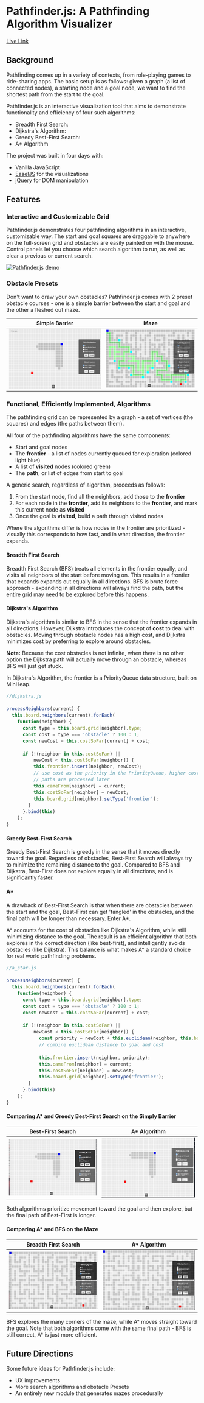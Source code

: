 # Pathfinder.js: A Pathfinding Algorithm Visualizer

[Live Link](https://ndshal.github.io/pathfinder.js)

## Background
Pathfinding comes up in a variety of contexts, from role-playing games to ride-sharing apps.
The basic setup is as follows: given a graph (a list of connected nodes), a
starting node and a goal node, we want to find the shortest path from the start
to the goal.

Pathfinder.js is an interactive visualization tool that aims to demonstrate
functionality and efficiency of four such algorithms:
  * Breadth First Search:
  * Dijkstra's Algorithm:
  * Greedy Best-First Search:
  * A\* Algorithm

The project was built in four days with:
  * Vanilla JavaScript
  * [EaselJS][easel] for the visualizations
  * [jQuery][jquery] for DOM manipulation

[easel]: http://www.createjs.com/easeljs
[jquery]: https://jquery.com/

## Features

### Interactive and Customizable Grid
Pathfinder.js demonstrates four pathfinding algorithms in an interactive,
customizable way. The start and goal squares are draggable to anywhere on
the full-screen grid and obstacles are easily painted on with the mouse.
Control panels let you choose which search algorithm to run, as well as clear
a previous or current search.

![Pathfinder.js demo](assets/pathfinder_demo.gif)

### Obstacle Presets
Don't want to draw your own obstacles? Pathfinder.js comes with 2 preset
obstacle courses - one is a simple barrier between the start and goal
and the other a fleshed out maze.

Simple Barrier             |  Maze
:-------------------------:|:-------------------------:
![Barrier Preset](assets/barrier.png)  |  ![Maze Preset](assets/maze.png)

### Functional, Efficiently Implemented, Algorithms
The pathfinding grid can be represented by a graph - a set of vertices (the squares)
and edges (the paths between them).

All four of the pathfinding algorithms have the same components:
  * Start and goal nodes
  * The **frontier** - a list of nodes currently queued for exploration (colored light blue)
  * A list of **visited** nodes (colored green)
  * The **path**, or list of edges from start to goal

A generic search, regardless of algorithm, proceeds as follows:
  1. From the start node, find all the neighbors, add those to the **frontier**
  2. For each node in the **frontier**, add its neighbors to the **frontier**, and mark this
    current node as **visited**
  3. Once the goal is **visited**, build a path through visited nodes

Where the algorithms differ is how nodes in the frontier are prioritized - visually
this corresponds to how fast, and in what direction, the frontier expands.

#### Breadth First Search
Breadth First Search (BFS) treats all elements in the frontier equally,
and visits all neighbors of the start before moving on. This results in a frontier that
expands expands out equally in all directions. BFS is brute force approach - expanding in all
directions will always find the path, but the entire grid may need to be explored before this happens.

#### Dijkstra's Algorithm
Dijkstra's algorithm is similar to BFS in the sense that the frontier expands in all directions.
However, Dijkstra introduces the concept of **cost** to deal with obstacles. Moving through obstacle
nodes has a high cost, and Dijkstra minimizes cost by preferring to explore around obstacles.

**Note:** Because the cost obstacles is not infinite, when there is no other option the Dijkstra path
will actually move through an obstacle, whereas BFS will just get stuck.

In Dijkstra's Algorithm, the frontier is a PriorityQueue data structure, built on MinHeap.
```js
//dijkstra.js

processNeighbors(current) {
  this.board.neighbors(current).forEach(
    function(neighbor) {
      const type = this.board.grid[neighbor].type;
      const cost = type === 'obstacle' ? 100 : 1;
      const newCost = this.costSoFar[current] + cost;

      if (!(neighbor in this.costSoFar) ||
          newCost < this.costSoFar[neighbor]) {
          this.frontier.insert(neighbor, newCost);
          // use cost as the priority in the PriorityQueue, higher cost
          // paths are processed later
          this.cameFrom[neighbor] = current;
          this.costSoFar[neighbor] = newCost;
          this.board.grid[neighbor].setType('frontier');
        }
      }.bind(this)
    );
}
```

#### Greedy Best-First Search
Greedy Best-First Search is greedy in the sense that it moves directly toward the goal.
Regardless of obstacles, Best-First Search will always try to minimize the remaining distance to the goal.
Compared to BFS and Dijkstra, Best-First does not explore equally in all directions, and is significantly faster.

#### A\*
A drawback of Best-First Search is that when there are obstacles between the start and the goal, Best-First
can get 'tangled' in the obstacles, and the final path will be longer than necessary. Enter A\*.

A\* accounts for the cost of obstacles like Dijkstra's Algorithm, while still minimizing distance to the goal. The result is an efficient algorithm that both explores in the correct direction (like best-first), and intelligently avoids obstacles (like Dijkstra). This balance is what makes A\* a standard choice for
real world pathfinding problems.

```js
//a_star.js

processNeighbors(current) {
  this.board.neighbors(current).forEach(
    function(neighbor) {
      const type = this.board.grid[neighbor].type;
      const cost = type === 'obstacle' ? 100 : 1;
      const newCost = this.costSoFar[current] + cost;

      if (!(neighbor in this.costSoFar) ||
          newCost < this.costSoFar[neighbor]) {
            const priority = newCost + this.euclidean(neighbor, this.board.goal);
            // combine euclidean distance to goal and cost

            this.frontier.insert(neighbor, priority);
            this.cameFrom[neighbor] = current;
            this.costSoFar[neighbor] = newCost;
            this.board.grid[neighbor].setType('frontier');
        }
      }.bind(this)
    );
}
```

#### Comparing A\* and Greedy Best-First Search on the Simply Barrier
Best-First Search            |  A\* Algorithm
:-------------------------:|:-------------------------:
![Best-First on the barrier](assets/best_first_barrier.gif) | ![A\* on the barrier](assets/a_star_barrier.gif)

Both algorithms prioritize movement toward the goal and then explore, but the final path of Best-First is longer.

#### Comparing A\* and BFS on the Maze
Breadth First Search           |  A\* Algorithm
:-------------------------:|:-------------------------:
![BFS on the maze](assets/bfs_maze.gif) | ![A\* on the barrier](assets/a_star_maze.gif)

BFS explores the many corners of the maze, while A\* moves straight toward the goal. Note that both
algorithms come with the same final path - BFS is still correct, A\* is just more efficient.

## Future Directions
Some future ideas for Pathfinder.js include:
 * UX improvements
 * More search algorithms and obstacle Presets
 * An entirely new module that generates mazes procedurally
